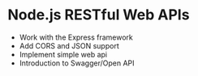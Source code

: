 # Node.js RESTful Web APIs

* Work with the Express framework
* Add CORS and JSON support
* Implement simple web api
* Introduction to Swagger/Open API
